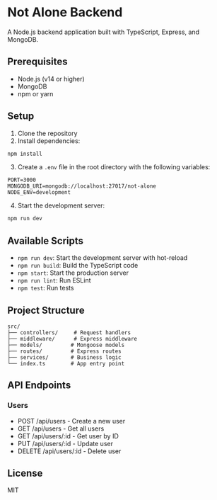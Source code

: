 # Not Alone Backend

A Node.js backend application built with TypeScript, Express, and MongoDB.

## Prerequisites

- Node.js (v14 or higher)
- MongoDB
- npm or yarn

## Setup

1. Clone the repository
2. Install dependencies:

```bash
npm install
```

3. Create a `.env` file in the root directory with the following variables:

```
PORT=3000
MONGODB_URI=mongodb://localhost:27017/not-alone
NODE_ENV=development
```

4. Start the development server:

```bash
npm run dev
```

## Available Scripts

- `npm run dev`: Start the development server with hot-reload
- `npm run build`: Build the TypeScript code
- `npm start`: Start the production server
- `npm run lint`: Run ESLint
- `npm test`: Run tests

## Project Structure

```
src/
├── controllers/     # Request handlers
├── middleware/      # Express middleware
├── models/         # Mongoose models
├── routes/         # Express routes
├── services/       # Business logic
└── index.ts        # App entry point
```

## API Endpoints

### Users

- POST /api/users - Create a new user
- GET /api/users - Get all users
- GET /api/users/:id - Get user by ID
- PUT /api/users/:id - Update user
- DELETE /api/users/:id - Delete user

## License

MIT
